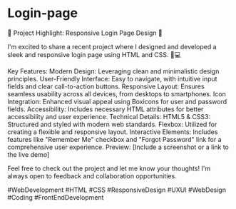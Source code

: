 # Login-page
🌟 Project Highlight: Responsive Login Page Design 🌟

I'm excited to share a recent project where I designed and developed a sleek and responsive login page using HTML and CSS. 🎨💻

Key Features:
Modern Design: Leveraging clean and minimalistic design principles.
User-Friendly Interface: Easy to navigate, with intuitive input fields and clear call-to-action buttons.
Responsive Layout: Ensures seamless usability across all devices, from desktops to smartphones.
Icon Integration: Enhanced visual appeal using Boxicons for user and password fields.
Accessibility: Includes necessary HTML attributes for better accessibility and user experience.
Technical Details:
HTML5 & CSS3: Structured and styled with modern web standards.
Flexbox: Utilized for creating a flexible and responsive layout.
Interactive Elements: Includes features like "Remember Me" checkbox and "Forgot Password" link for a comprehensive user experience.
Preview:
[Include a screenshot or a link to the live demo]

Feel free to check out the project and let me know your thoughts! I'm always open to feedback and collaboration opportunities.

#WebDevelopment #HTML #CSS #ResponsiveDesign #UXUI #WebDesign #Coding #FrontEndDevelopment
